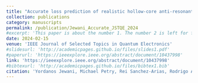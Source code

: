 ```yaml
---
title: "Accurate loss prediction of realistic hollow-core anti-resonant fibers using machine learning"
collection: publications
category: manuscripts
permalink: /publication/Jewani_Accurate_JSTQE_2024
#excerpt: 'This paper is about the number 1. The number 2 is left for future work.'
date: 2024-02-15
venue: 'IEEE Journal of Selected Topics in Quantum Electronics'
#slidesurl: 'http://academicpages.github.io/files/slides1.pdf'
#paperurl: 'https://ieeexplore.ieee.org/abstract/document/10437998'
link: 'https://ieeexplore.ieee.org/abstract/document/10437998'
#bibtexurl: 'http://academicpages.github.io/files/bibtex1.bib'
citation: 'Yordanos Jewani, Michael Petry, Rei Sanchez-Arias, Rodrigo Amezcua-Correa, and Md Selim Habib, IEEE Journal of Selected Topics in Quantum Electronics 30, 4300808 (2024)'
---
```

